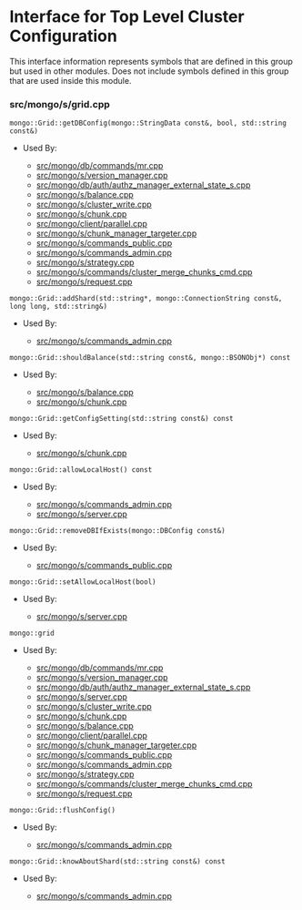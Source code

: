 
# Interface for Top Level Cluster Configuration
This interface information represents symbols that are defined in this group but used in other modules.  Does not include symbols defined in this group that are used inside this module.

### src/mongo/s/grid.cpp

<div></div>

    mongo::Grid::getDBConfig(mongo::StringData const&, bool, std::string const&)

- Used By:

    - [src/mongo/db/commands/mr.cpp](../../../../query\_and\_operation\_handling/database\_commands)
    - [src/mongo/s/version\_manager.cpp](../../../../sharding/metadata\_versioning)
    - [src/mongo/db/auth/authz\_manager\_external\_state\_s.cpp](../../../../security/authorization)
    - [src/mongo/s/balance.cpp](../../../../sharding/balancer)
    - [src/mongo/s/cluster\_write.cpp](../../../../sharding/routing)
    - [src/mongo/s/chunk.cpp](../../../../sharding/chunk\_management)
    - [src/mongo/client/parallel.cpp](../../../../sharding/routing)
    - [src/mongo/s/chunk\_manager\_targeter.cpp](../../../../sharding/routing)
    - [src/mongo/s/commands\_public.cpp](../../../../sharding/mongos\_commands)
    - [src/mongo/s/commands\_admin.cpp](../../../../sharding/mongos\_commands)
    - [src/mongo/s/strategy.cpp](../../../../network/network\_core)
    - [src/mongo/s/commands/cluster\_merge\_chunks\_cmd.cpp](../../../../sharding/chunk\_management)
    - [src/mongo/s/request.cpp](../../../../network/network\_core)

<div></div>

    mongo::Grid::addShard(std::string*, mongo::ConnectionString const&, long long, std::string&)

- Used By:

    - [src/mongo/s/commands\_admin.cpp](../../../../sharding/mongos\_commands)

<div></div>

    mongo::Grid::shouldBalance(std::string const&, mongo::BSONObj*) const

- Used By:

    - [src/mongo/s/balance.cpp](../../../../sharding/balancer)
    - [src/mongo/s/chunk.cpp](../../../../sharding/chunk\_management)

<div></div>

    mongo::Grid::getConfigSetting(std::string const&) const

- Used By:

    - [src/mongo/s/chunk.cpp](../../../../sharding/chunk\_management)

<div></div>

    mongo::Grid::allowLocalHost() const

- Used By:

    - [src/mongo/s/commands\_admin.cpp](../../../../sharding/mongos\_commands)
    - [src/mongo/s/server.cpp](../../../../process\_management/mongos\_and\_mongod\_mains)

<div></div>

    mongo::Grid::removeDBIfExists(mongo::DBConfig const&)

- Used By:

    - [src/mongo/s/commands\_public.cpp](../../../../sharding/mongos\_commands)

<div></div>

    mongo::Grid::setAllowLocalHost(bool)

- Used By:

    - [src/mongo/s/server.cpp](../../../../process\_management/mongos\_and\_mongod\_mains)

<div></div>

    mongo::grid

- Used By:

    - [src/mongo/db/commands/mr.cpp](../../../../query\_and\_operation\_handling/database\_commands)
    - [src/mongo/s/version\_manager.cpp](../../../../sharding/metadata\_versioning)
    - [src/mongo/db/auth/authz\_manager\_external\_state\_s.cpp](../../../../security/authorization)
    - [src/mongo/s/server.cpp](../../../../process\_management/mongos\_and\_mongod\_mains)
    - [src/mongo/s/cluster\_write.cpp](../../../../sharding/routing)
    - [src/mongo/s/chunk.cpp](../../../../sharding/chunk\_management)
    - [src/mongo/s/balance.cpp](../../../../sharding/balancer)
    - [src/mongo/client/parallel.cpp](../../../../sharding/routing)
    - [src/mongo/s/chunk\_manager\_targeter.cpp](../../../../sharding/routing)
    - [src/mongo/s/commands\_public.cpp](../../../../sharding/mongos\_commands)
    - [src/mongo/s/commands\_admin.cpp](../../../../sharding/mongos\_commands)
    - [src/mongo/s/strategy.cpp](../../../../network/network\_core)
    - [src/mongo/s/commands/cluster\_merge\_chunks\_cmd.cpp](../../../../sharding/chunk\_management)
    - [src/mongo/s/request.cpp](../../../../network/network\_core)

<div></div>

    mongo::Grid::flushConfig()

- Used By:

    - [src/mongo/s/commands\_admin.cpp](../../../../sharding/mongos\_commands)

<div></div>

    mongo::Grid::knowAboutShard(std::string const&) const

- Used By:

    - [src/mongo/s/commands\_admin.cpp](../../../../sharding/mongos\_commands)
